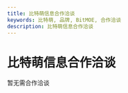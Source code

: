 ```yaml
---
title: 比特萌信息合作洽谈
keywords: 比特萌, 品牌, BitMOE, 合作洽谈
description: 比特萌信息合作洽谈
---
```


# 比特萌信息合作洽谈

暂无需合作洽谈